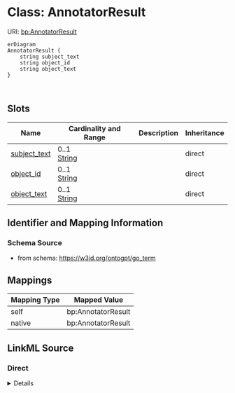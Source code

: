 # Class: AnnotatorResult



URI: [bp:AnnotatorResult](http://w3id.org/ontogpt/biological-process-templateAnnotatorResult)


```mermaid
erDiagram
AnnotatorResult {
    string subject_text  
    string object_id  
    string object_text  
}



```



<!-- no inheritance hierarchy -->


## Slots

| Name | Cardinality and Range | Description | Inheritance |
| ---  | --- | --- | --- |
| [subject_text](subject_text.md) | 0..1 <br/> [String](String.md) |  | direct |
| [object_id](object_id.md) | 0..1 <br/> [String](String.md) |  | direct |
| [object_text](object_text.md) | 0..1 <br/> [String](String.md) |  | direct |









## Identifier and Mapping Information







### Schema Source


* from schema: https://w3id.org/ontogpt/go_term





## Mappings

| Mapping Type | Mapped Value |
| ---  | ---  |
| self | bp:AnnotatorResult |
| native | bp:AnnotatorResult |





## LinkML Source

<!-- TODO: investigate https://stackoverflow.com/questions/37606292/how-to-create-tabbed-code-blocks-in-mkdocs-or-sphinx -->

### Direct

<details>
```yaml
name: AnnotatorResult
from_schema: https://w3id.org/ontogpt/go_term
rank: 1000
attributes:
  subject_text:
    name: subject_text
    from_schema: https://w3id.org/ontogpt/go_term
    rank: 1000
  object_id:
    name: object_id
    from_schema: https://w3id.org/ontogpt/go_term
    rank: 1000
  object_text:
    name: object_text
    from_schema: https://w3id.org/ontogpt/go_term
    rank: 1000

```
</details>

### Induced

<details>
```yaml
name: AnnotatorResult
from_schema: https://w3id.org/ontogpt/go_term
rank: 1000
attributes:
  subject_text:
    name: subject_text
    from_schema: https://w3id.org/ontogpt/go_term
    rank: 1000
    alias: subject_text
    owner: AnnotatorResult
    domain_of:
    - AnnotatorResult
    range: string
  object_id:
    name: object_id
    from_schema: https://w3id.org/ontogpt/go_term
    rank: 1000
    alias: object_id
    owner: AnnotatorResult
    domain_of:
    - AnnotatorResult
    range: string
  object_text:
    name: object_text
    from_schema: https://w3id.org/ontogpt/go_term
    rank: 1000
    alias: object_text
    owner: AnnotatorResult
    domain_of:
    - AnnotatorResult
    range: string

```
</details>